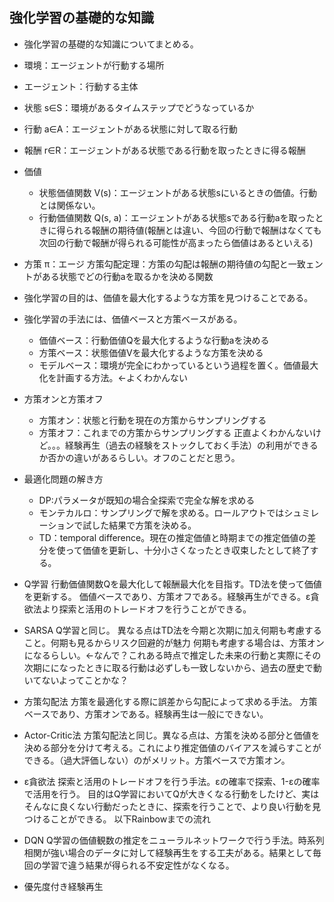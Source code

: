 ## 強化学習の基礎的な知識
- 強化学習の基礎的な知識についてまとめる。


- 環境：エージェントが行動する場所
- エージェント：行動する主体
- 状態 s∈S：環境があるタイムステップでどうなっているか
- 行動 a∈A：エージェントがある状態に対して取る行動
- 報酬 r∈R：エージェントがある状態である行動を取ったときに得る報酬
- 価値
    - 状態価値関数 V(s)：エージェントがある状態sにいるときの価値。行動とは関係ない。 
    - 行動価値関数 Q(s, a)：エージェントがある状態sである行動aを取ったときに得られる報酬の期待値(報酬とは違い、今回の行動で報酬はなくても次回の行動で報酬が得られる可能性が高まったら価値はあるといえる) 
- 方策 π：エージ    方策勾配定理：方策の勾配は報酬の期待値の勾配と一致ェントがある状態でどの行動aを取るかを決める関数

- 強化学習の目的は、価値を最大化するような方策を見つけることである。
- 強化学習の手法には、価値ベースと方策ベースがある。
    - 価値ベース：行動価値Qを最大化するような行動aを決める
    - 方策ベース：状態価値Vを最大化するような方策を決める
    - モデルベース：環境が完全にわかっているという過程を置く。価値最大化を計画する方法。←よくわかんない

- 方策オンと方策オフ
    - 方策オン：状態と行動を現在の方策からサンプリングする
    - 方策オフ：これまでの方策からサンプリングする
正直よくわかんないけど。。。経験再生（過去の経験をストックしておく手法）の利用ができるか否かの違いがあるらしい。オフのことだと思う。

- 最適化問題の解き方
    - DP:パラメータが既知の場合全探索で完全な解を求める
    - モンテカルロ：サンプリングで解を求める。ロールアウトではシュミレーションで試した結果で方策を決める。
    - TD：temporal difference。現在の推定価値と時期までの推定価値の差分を使って価値を更新し、十分小さくなったとき収束したとして終了する。

- Q学習
    行動価値関数Qを最大化して報酬最大化を目指す。TD法を使って価値を更新する。
    価値ベースであり、方策オフである。経験再生ができる。ε貪欲法より探索と活用のトレードオフを行うことができる。
- SARSA
    Q学習と同じ。
    異なる点はTD法を今期と次期に加え何期も考慮すること。何期も見るからリスク回避的が魅力
    何期も考慮する場合は、方策オンになるらしい。←なんで？これある時点で推定した未来の行動と実際にその次期にになったときに取る行動は必ずしも一致しないから、過去の歴史で動いてないよってことかな？
- 方策勾配法
    方策を最適化する際に誤差から勾配によって求める手法。
    方策ベースであり、方策オンである。経験再生は一般にできない。
- Actor-Critic法
    方策勾配法と同じ。異なる点は、方策を決める部分と価値を決める部分を分けて考える。これにより推定価値のバイアスを減らすことができる。（過大評価しない）のがメリット。方策ベースで方策オン。
- ε貪欲法
    探索と活用のトレードオフを行う手法。εの確率で探索、1-εの確率で活用を行う。
    目的はQ学習においてQが大きくなる行動をしたけど、実はそんなに良くない行動だったときに、探索を行うことで、より良い行動を見つけることができる。
以下Rainbowまでの流れ
- DQN
    Q学習の価値観数の推定をニューラルネットワークで行う手法。時系列相関が強い場合のデータに対して経験再生をする工夫がある。結果として毎回の学習で違う結果が得られる不安定性がなくなる。
- 優先度付き経験再生
    